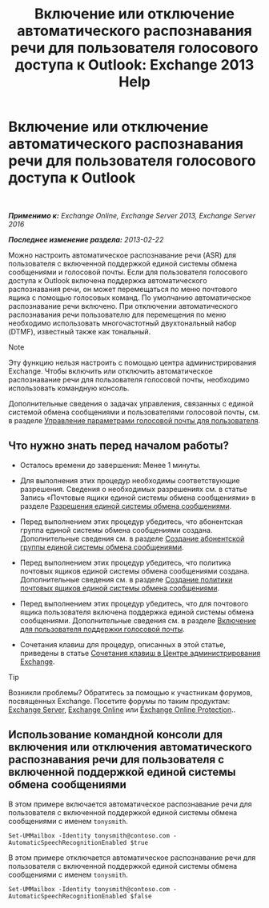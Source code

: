 ﻿---
title: 'Включение или отключение автоматического распознавания речи для пользователя голосового доступа к Outlook: Exchange 2013 Help'
TOCTitle: Включение или отключение автоматического распознавания речи для пользователя голосового доступа к Outlook
ms:assetid: 58f41016-e725-432b-953e-415d61e0664c
ms:mtpsurl: https://technet.microsoft.com/ru-ru/library/Bb232062(v=EXCHG.150)
ms:contentKeyID: 50556380
ms.date: 04/30/2018
mtps_version: v=EXCHG.150
ms.translationtype: HT
---

# Включение или отключение автоматического распознавания речи для пользователя голосового доступа к Outlook

 

_**Применимо к:** Exchange Online, Exchange Server 2013, Exchange Server 2016_

_**Последнее изменение раздела:** 2013-02-22_

Можно настроить автоматическое распознавание речи (ASR) для пользователя с включенной поддержкой единой системы обмена сообщениями и голосовой почты. Если для пользователя голосового доступа к Outlook включена поддержка автоматического распознавания речи, он может перемещаться по меню почтового ящика с помощью голосовых команд. По умолчанию автоматическое распознавание речи включено. При отключении автоматического распознавания речи пользователю для перемещения по меню необходимо использовать многочастотный двухтональный набор (DTMF), известный также как тональный.

> [!NOTE]  
> Эту функцию нельзя настроить с помощью центра администрирования Exchange. Чтобы включить или отключить автоматическое распознавание речи для пользователя голосовой почты, необходимо использовать командную консоль.


Дополнительные сведения о задачах управления, связанных с единой системой обмена сообщениями и пользователями голосовой почты, см. в разделе [Управление параметрами голосовой почты для пользователя](manage-voice-mail-settings-for-a-user-exchange-2013-help.md).

## Что нужно знать перед началом работы?

  - Осталось времени до завершения: Менее 1 минуты.

  - Для выполнения этих процедур необходимы соответствующие разрешения. Сведения о необходимых разрешениях см. в статье Запись «Почтовые ящики единой системы обмена сообщениями» в разделе [Разрешения единой системы обмена сообщениями](unified-messaging-permissions-exchange-2013-help.md).

  - Перед выполнением этих процедур убедитесь, что абонентская группа единой системы обмена сообщениями создана. Дополнительные сведения см. в разделе [Создание абонентской группы единой системы обмена сообщениями](create-a-um-dial-plan-exchange-2013-help.md).

  - Перед выполнением этих процедур убедитесь, что политика почтовых ящиков единой системы обмена сообщениями создана. Дополнительные сведения см. в разделе [Создание политики почтовых ящиков единой системы обмена сообщениями](create-a-um-mailbox-policy-exchange-2013-help.md).

  - Перед выполнением этих процедур убедитесь, что для почтового ящика пользователя включена поддержка единой системы обмена сообщениями. Дополнительные сведения см. в разделе [Включение для пользователя поддержки голосовой почты](enable-a-user-for-voice-mail-exchange-2013-help.md).

  - Сочетания клавиш для процедур, описанных в этой статье, приведены в статье [Сочетания клавиш в Центре администрирования Exchange](keyboard-shortcuts-in-the-exchange-admin-center-exchange-online-protection-help.md).

> [!TIP]  
> Возникли проблемы? Обратитесь за помощью к участникам форумов, посвященных Exchange. Посетите форумы по таким продуктам: <a href="https://go.microsoft.com/fwlink/p/?linkid=60612">Exchange Server</a>, <a href="https://go.microsoft.com/fwlink/p/?linkid=267542">Exchange Online</a> или <a href="https://go.microsoft.com/fwlink/p/?linkid=285351">Exchange Online Protection</a>..


## Использование командной консоли для включения или отключения автоматического распознавания речи для пользователя с включенной поддержкой единой системы обмена сообщениями

В этом примере включается автоматическое распознавание речи для пользователя с включенной поддержкой единой системы обмена сообщениями с именем `tonysmith`.

    Set-UMMailbox -Identity tonysmith@contoso.com -AutomaticSpeechRecognitionEnabled $true

В этом примере отключается автоматическое распознавание речи для пользователя с включенной поддержкой единой системы обмена сообщениями с именем `tonysmith`.

    Set-UMMailbox -Identity tonysmith@contoso.com -AutomaticSpeechRecognitionEnabled $false

